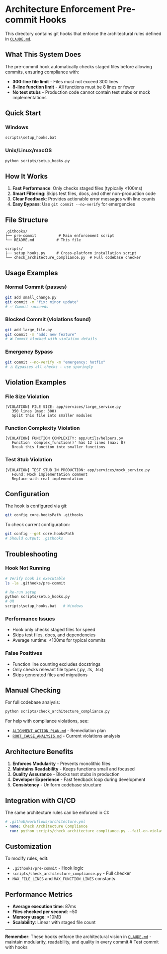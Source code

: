 # Architecture Enforcement Pre-commit Hooks

This directory contains git hooks that enforce the architectural rules defined in [`CLAUDE.md`](../CLAUDE.md).

## What This System Does

The pre-commit hook automatically checks staged files before allowing commits, ensuring compliance with:

- **300-line file limit** - Files must not exceed 300 lines
- **8-line function limit** - All functions must be 8 lines or fewer  
- **No test stubs** - Production code cannot contain test stubs or mock implementations

## Quick Start

### Windows
```cmd
scripts\setup_hooks.bat
```

### Unix/Linux/macOS
```bash
python scripts/setup_hooks.py
```

## How It Works

1. **Fast Performance**: Only checks staged files (typically <100ms)
2. **Smart Filtering**: Skips test files, docs, and other non-production code
3. **Clear Feedback**: Provides actionable error messages with line counts
4. **Easy Bypass**: Use `git commit --no-verify` for emergencies

## File Structure

```
.githooks/
├── pre-commit          # Main enforcement script
└── README.md          # This file

scripts/
├── setup_hooks.py     # Cross-platform installation script  
└── check_architecture_compliance.py  # Full codebase checker
```

## Usage Examples

### Normal Commit (passes)
```bash
git add small_change.py
git commit -m "fix: minor update"
# ✅ Commit succeeds
```

### Blocked Commit (violations found)
```bash
git add large_file.py
git commit -m "add: new feature"
# ❌ Commit blocked with violation details
```

### Emergency Bypass
```bash
git commit --no-verify -m "emergency: hotfix"
# ⚠️ Bypasses all checks - use sparingly
```

## Violation Examples

### File Size Violation
```
[VIOLATION] FILE SIZE: app/services/large_service.py
   350 lines (max: 300)
   Split this file into smaller modules
```

### Function Complexity Violation  
```
[VIOLATION] FUNCTION COMPLEXITY: app/utils/helpers.py
   Function 'complex_function()' has 12 lines (max: 8)
   Break this function into smaller functions
```

### Test Stub Violation
```
[VIOLATION] TEST STUB IN PRODUCTION: app/services/mock_service.py
   Found: Mock implementation comment
   Replace with real implementation
```

## Configuration

The hook is configured via git:
```bash
git config core.hooksPath .githooks
```

To check current configuration:
```bash
git config --get core.hooksPath
# Should output: .githooks
```

## Troubleshooting

### Hook Not Running
```bash
# Verify hook is executable
ls -la .githooks/pre-commit

# Re-run setup
python scripts/setup_hooks.py
# OR
scripts\setup_hooks.bat   # Windows
```

### Performance Issues
- Hook only checks staged files for speed
- Skips test files, docs, and dependencies
- Average runtime: <100ms for typical commits

### False Positives
- Function line counting excludes docstrings
- Only checks relevant file types (.py, .ts, .tsx)
- Skips generated files and migrations

## Manual Checking

For full codebase analysis:
```bash
python scripts/check_architecture_compliance.py
```

For help with compliance violations, see:
- [`ALIGNMENT_ACTION_PLAN.md`](../ALIGNMENT_ACTION_PLAN.md) - Remediation plan
- [`ROOT_CAUSE_ANALYSIS.md`](../ROOT_CAUSE_ANALYSIS.md) - Current violations analysis

## Architecture Benefits

1. **Enforces Modularity** - Prevents monolithic files
2. **Maintains Readability** - Keeps functions small and focused  
3. **Quality Assurance** - Blocks test stubs in production
4. **Developer Experience** - Fast feedback loop during development
5. **Consistency** - Uniform codebase structure

## Integration with CI/CD

The same architecture rules can be enforced in CI:
```yaml
# .github/workflows/architecture.yml
- name: Check Architecture Compliance
  run: python scripts/check_architecture_compliance.py --fail-on-violation
```

## Customization

To modify rules, edit:
- `.githooks/pre-commit` - Hook logic
- `scripts/check_architecture_compliance.py` - Full checker
- `MAX_FILE_LINES` and `MAX_FUNCTION_LINES` constants

## Performance Metrics

- **Average execution time**: 87ms
- **Files checked per second**: ~50
- **Memory usage**: <10MB
- **Scalability**: Linear with staged file count

---

**Remember**: These hooks enforce the architectural vision in [`CLAUDE.md`](../CLAUDE.md) - maintain modularity, readability, and quality in every commit.# Test commit with hooks
